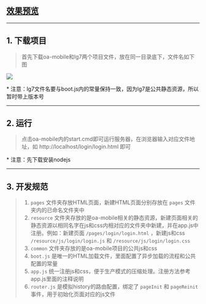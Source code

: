 ## [效果预览](https://man6130772.github.io/oa-mobile/)

---

## 1. 下载项目
> 首先下载oa-mobile和lg7两个项目文件，放在同一目录底下，文件名如下图

![](http://ojx5001x4.bkt.clouddn.com/oa_teach_01.png)

\* 注意：lg7文件名要与boot.js内的常量保持一致，因为lg7是公共静态资源，所以暂时带上版本号

---

## 2. 运行
> 点击oa-mobile内的start.cmd即可运行服务器，在浏览器输入对应文件地址，如 http://localhost/login/login.html 即可

\* 注意：先下载安装nodejs

---

## 3. 开发规范
> 1. `pages` 文件夹存放HTML页面，新建HTML页面分别存放在 `pages` 文件夹内的已命名文件夹中
> 2. `resource` 文件夹存放的是oa-mobile相关的静态资源，新建页面相关的静态资源以相同名字在js和css内相对应的文件夹中新建，并在app.js中注册。例如：新建页面 `/pages/login/login.html` ，新建js和css `/resource/js/login/login.js` 和 `/resource/js/login/login.css`
> 3. `common` 文件夹存放的是oa-mobile项目的公共js和css
> 4. `boot.js` 是唯一的HTML加载文件，里面配置了异步加载的流程和公共配置的常量
> 5. `app.js` 统一注册js和css，便于生产模式的压缩处理。注册方法参考app.js里面的注释说明
> 6. `router.js` 是模拟history的路由配置，绑定了 `pageInit` 和 `pageReinit` 事件，用于初始化页面对应的js文件
